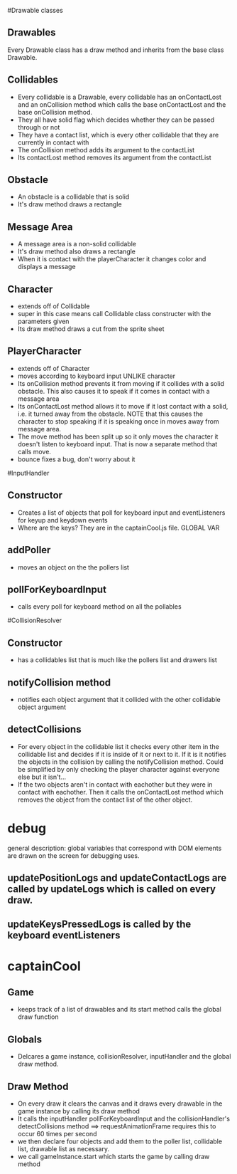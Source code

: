 #Drawable classes
## Drawables 
Every Drawable class has a draw method and inherits from the base class Drawable.
## Collidables 
* Every collidable is a Drawable, every collidable has an onContactLost and an onCollision method which calls the base onContactLost and the base onCollision method.
* They all have solid flag which decides whether they can be passed through or not 
* They have a contact list, which is every other collidable that they are currently in contact with
* The onCollision method adds its argument to the contactList
* Its contactLost method removes its argument from the contactList 
## Obstacle 
* An obstacle is a collidable that is solid 
* It's draw method draws a rectangle 
## Message Area
* A message area is a non-solid collidable
* It's draw method also draws a rectangle
* When it is contact with the playerCharacter it changes color and displays a message 
## Character 
* extends off of Collidable
* super in this case means call Collidable class constructer with the parameters given 
* Its draw method draws a cut from the sprite sheet 
## PlayerCharacter 
* extends off of Character
* moves according to keyboard input UNLIKE character 
* Its onCollision method prevents it from moving if it collides with a solid obstacle. This also causes it to speak if it comes in contact with a message area
* Its onContactLost method allows it to move if it lost contact with a solid, i.e. it turned away from the obstacle. NOTE that this causes the character to stop speaking if it is speaking once in moves away from message area.
* The move method has been split up so it only moves the character it doesn't listen to keyboard input. That is now a separate method that calls move. 
* bounce fixes a bug, don't worry about it 

#InputHandler 
## Constructor
* Creates a list of objects that poll for keyboard input and eventListeners for keyup and keydown events
* Where are the keys? They are in the captainCool.js file. GLOBAL VAR 
## addPoller
* moves an object on the the pollers list 
## pollForKeyboardInput 
* calls every poll for keyboard method on all the pollables 

#CollisionResolver
## Constructor
* has a collidables list that is much like the pollers list and drawers list
## notifyCollision method
* notifies each object argument that it collided with the other collidable object argument 
## detectCollisions
* For every object in the collidable list it checks every other item in the collidable list and decides if it is inside of it or next to it. If it is it notifies the objects in the collision by calling the notifyCollision method. Could be simplified by only checking the player character against everyone else but it isn't...
* If the two objects aren't in contact with eachother but they were in contact with eachother. Then it calls the onContactLost method which removes the object from the contact list of the other object. 

# debug
general description: global variables that correspond with DOM elements are drawn on the screen for debugging uses. 
## updatePositionLogs and updateContactLogs are called by updateLogs which is called on every draw. 
## updateKeysPressedLogs is called by the keyboard eventListeners 

# captainCool 
## Game
* keeps track of a list of drawables and its start method calls the global draw function 
## Globals
* Delcares a game instance, collisionResolver, inputHandler and the global draw method. 
## Draw Method
* On every draw it clears the canvas and it draws every drawable in the game instance by calling its draw method 
* It calls the inputHandler pollForKeyboardInput and the collisionHandler's detectCollisions method ==> requestAnimationFrame requires this to occur 60 times per second 
* we then declare four objects and add them to the poller list, collidable list, drawable list as necessary. 
* we call gameInstance.start which starts the game by calling draw method 

